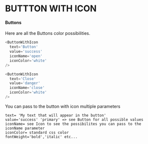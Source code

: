 # BUTTTON WITH ICON

<!-- STORY -->

#### Buttons

Here are all the Buttons color possibilities.

```js
<ButtonWithIcon
  text='Button'
  value='success'
  iconName='open'
  iconColor='white'
/>

<ButtonWithIcon
  text='Close'
  value='danger'
  iconName='close'
  iconColor='white'
/>
```

You can pass to the button with icon multiple parameters

```
text= 'My text that will appear in the button'
value='success' 'primary' => see Button for all possible values
iconName= see Icon to see the possibilites you can pass to the iconName parameter
iconColor= standard css color
fontWeight='bold','italic' etc...
```
